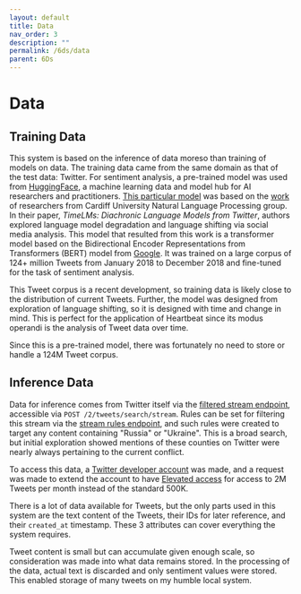 ```yaml
---
layout: default
title: Data
nav_order: 3
description: ""
permalink: /6ds/data
parent: 6Ds
---
```


# Data

## Training Data

This system is based on the inference of data moreso than training of models on data. The training data came from the same domain as that of the test data: Twitter. For sentiment analysis, a pre-trained model was used from [HuggingFace](https://huggingface.co/), a machine learning data and model hub for AI researchers and practitioners. [This particular model](https://huggingface.co/cardiffnlp/twitter-roberta-base-sentiment-latest) was based on the [work](https://arxiv.org/pdf/2202.03829.pdf) of researchers from Cardiff University Natural Language Processing group. In their paper, *TimeLMs: Diachronic Language Models from Twitter*, authors explored language model degradation and language shifting via social media analysis. This model that resulted from this work is a transformer model based on the Bidirectional Encoder Representations from Transformers (BERT) model from [Google](https://ai.googleblog.com/2018/11/open-sourcing-bert-state-of-art-pre.html). It was trained on a large corpus of 124+ million Tweets from January 2018 to December 2018 and fine-tuned for the task of sentiment analysis.

This Tweet corpus is a recent development, so training data is likely close to the distribution of current Tweets. Further, the model was designed from exploration of language shifting, so it is designed with time and change in mind. This is perfect for the application of Heartbeat since its modus operandi is the analysis of Tweet data over time.

Since this is a pre-trained model, there was fortunately no need to store or handle a 124M Tweet corpus.

## Inference Data

Data for inference comes from Twitter itself via the [filtered stream endpoint](https://developer.twitter.com/en/docs/twitter-api/tweets/filtered-stream/introduction), accessible via `POST /2/tweets/search/stream`. Rules can be set for filtering this stream via the [stream rules endpoint](https://developer.twitter.com/en/docs/twitter-api/tweets/filtered-stream/api-reference/post-tweets-search-stream-rules), and such rules were created to target any content containing "Russia" or "Ukraine". This is a broad search, but initial exploration showed mentions of these counties on Twitter were nearly always pertaining to the current conflict.

To access this data, a [Twitter developer account](https://developer.twitter.com/en) was made, and a request was made to extend the account to have [Elevated access](https://developer.twitter.com/en/docs/twitter-api/getting-started/about-twitter-api#v2-access-level) for access to 2M Tweets per month instead of the standard 500K.

There is a lot of data available for Tweets, but the only parts used in this system are the text content of the Tweets, their IDs for later reference, and their `created_at` timestamp. These 3 attributes can cover everything the system requires.

Tweet content is small but can accumulate given enough scale, so consideration was made into what data remains stored. In the processing of the data, actual text is discarded and only sentiment values were stored. This enabled storage of many tweets on my humble local system.
